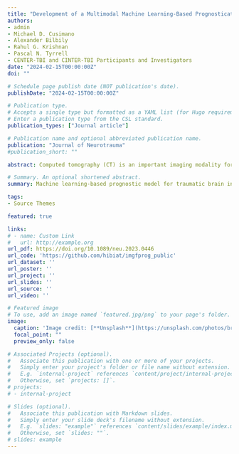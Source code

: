 ```yaml
---
title: "Development of a Multimodal Machine Learning-Based Prognostication Model for Traumatic Brain Injury : A CENTER-TBI and CINTER-TBI Study"
authors:
- admin
- Michael D. Cusimano
- Alexander Bilbily
- Rahul G. Krishnan
- Pascal N. Tyrrell
- CENTER-TBI and CINTER-TBI Participants and Investigators
date: "2024-02-15T00:00:00Z"
doi: ""

# Schedule page publish date (NOT publication's date).
publishDate: "2024-02-15T00:00:00Z"

# Publication type.
# Accepts a single type but formatted as a YAML list (for Hugo requirements).
# Enter a publication type from the CSL standard.
publication_types: ["Journal article"]

# Publication name and optional abbreviated publication name.
publication: "Journal of Neurotrauma"
#publication_short: ""

abstract: Computed tomography (CT) is an important imaging modality for guiding prognostication in patients with traumatic brain injury (TBI). However, because of the specialized expertise necessary, timely and dependable TBI prognostication based on CT imaging remains challenging. This study aimed to enhance the efficiency and reliability of TBI prognostication by employing machine learning (ML) techniques on CT images. A retrospective analysis was conducted on the Collaborative European NeuroTrauma Effectiveness Research in TBI (CENTER-TBI) data set (n = 1016). An ML-driven binary classifier was developed to predict favorable or unfavorable outcomes at 6 months post-injury. The prognostic performance was assessed using the area under the curve (AUC) over fivefold cross-validation and compared with conventional models that depend on clinical variables and CT scoring systems. An external validation was performed using the Comparative Indian Neurotrauma Effectiveness Research in Traumatic Brain Injury (CINTER-TBI) data set (n = 348). The developed model achieved superior performance without the necessity for manual CT assessments (AUC = 0.846) compared with the model based on the clinical and laboratory variables (AUC = 0.817 [95% CI 0.814–0.820]) and established CT scoring systems requiring manual interpretations (AUC = 0.829 for Marshall and 0.838 for International Mission for Prognosis and Analysis of Clinical Trials in TBI [IMPACT]). The external validation demonstrated the prognostic capacity of the developed model to be significantly better (AUC = 0.859) than the model using clinical variables (AUC = 0.809). This study established an ML-based model that provides efficient and reliable TBI prognosis based on CT scans, with potential implications for earlier intervention and improved patient outcomes.

# Summary. An optional shortened abstract.
summary: Machine learning-based prognostic model for traumatic brain injury using multimodal clinical data.

tags:
- Source Themes

featured: true

links:
# - name: Custom Link
#   url: http://example.org
url_pdf: https://doi.org/10.1089/neu.2023.0446
url_code: 'https://github.com/hibiat/imgfprog_public'
url_dataset: ''
url_poster: ''
url_project: ''
url_slides: ''
url_source: ''
url_video: ''

# Featured image
# To use, add an image named `featured.jpg/png` to your page's folder. 
image:
  caption: 'Image credit: [**Unsplash**](https://unsplash.com/photos/brown-brain-decor-in-selective-focus-photography-3KGF9R_0oHs?utm_content=creditShareLink&utm_medium=referral&utm_source=unsplash)'
  focal_point: ""
  preview_only: false

# Associated Projects (optional).
#   Associate this publication with one or more of your projects.
#   Simply enter your project's folder or file name without extension.
#   E.g. `internal-project` references `content/project/internal-project/index.md`.
#   Otherwise, set `projects: []`.
# projects:
# - internal-project

# Slides (optional).
#   Associate this publication with Markdown slides.
#   Simply enter your slide deck's filename without extension.
#   E.g. `slides: "example"` references `content/slides/example/index.md`.
#   Otherwise, set `slides: ""`.
# slides: example
---
```


<!-- {{% callout note %}}
Create your slides in Markdown - click the *Slides* button to check out the example.
{{% /callout %}}

Add the publication's **full text** or **supplementary notes** here. You can use rich formatting such as including [code, math, and images](https://docs.hugoblox.com/content/writing-markdown-latex/). -->
